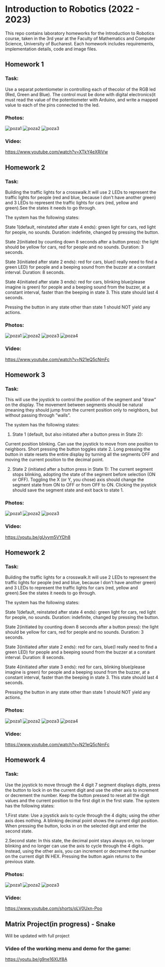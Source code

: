 # Introduction to Robotics (2022 - 2023)

This repo contains laboratory homeworks for the Introduction to Robotics course, taken in the 3rd year at the Faculty of Mathematics and Computer Science, University of Bucharest. Each homework includes requirements, implementation details, code and image files.

## Homework 1

### Task:
Use a separat potentiometer in controlling each of thecolor of the RGB led (Red, Green and Blue). The control must be done with digital electronics(it must read the value of the potentiometer with Arduino, and write a mapped value to each of the pins connected to the led.

### Photos:
![poza1](https://github.com/SolomonFlavius/IntroductionToRobotics/blob/main/homework1/WhatsApp%20Image%202022-10-25%20at%2020.54.48.jpeg)
![poza2](https://github.com/SolomonFlavius/IntroductionToRobotics/blob/main/homework1/WhatsApp%20Image%202022-10-25%20at%2020.54.49%20(1).jpeg)
![poza3](https://github.com/SolomonFlavius/IntroductionToRobotics/blob/main/homework1/WhatsApp%20Image%202022-10-25%20at%2020.54.49.jpeg)

### Video:
https://www.youtube.com/watch?v=XTkY4eXRiVw

## Homework 2

### Task:
Building the traffic lights for a crosswalk.It will use 2 LEDs to represent the traffic lights for people (red and blue, because I don't have another green) and 3 LEDs to represent the traffic lights for cars (red, yellow and green).See the states it needs to go through.

The system has the following states:

State 1(default, reinstated after state 4 ends): green light for cars, red light for people, no sounds. Duration: indefinite, changed by pressing the button.

State 2(initiated by counting down 8 seconds after a button press): the light should be yellow for cars, red for people and no sounds. Duration: 3 seconds.

State 3(initiated after state 2 ends): red for cars, blue(I really need to find a green LED) for people and a beeping sound from the buzzer at a constant interval. Duration: 8 seconds.

State 4(initiated after state 3 ends):  red for cars, blinking blue(please imagine is green) for people and a beeping sound from the buzzer, at a constant interval,  faster than the beeping in state 3. This state should last 4 seconds.

Pressing the button in any state other than state 1 should NOT yield any actions.

### Photos:
![poza1](https://github.com/SolomonFlavius/IntroductionToRobotics/blob/main/homework2/Homework%202%20-%20Imgur%20(1).jpg)
![poza2](https://github.com/SolomonFlavius/IntroductionToRobotics/blob/main/homework2/Homework%202%20-%20Imgur%20(2).jpg)
![poza3](https://github.com/SolomonFlavius/IntroductionToRobotics/blob/main/homework2/Homework%202%20-%20Imgur%20(3).jpg)
![poza4](https://github.com/SolomonFlavius/IntroductionToRobotics/blob/main/homework2/Homework%202%20-%20Imgur.jpg)

### Video:
https://www.youtube.com/watch?v=N21eQ5cNmFc

## Homework 3

### Task:
This will use the joystick to control the position of the segment and ”draw” on the display. The movement between segments should be natural (meaning they should jump from the current position only to neighbors, but without passing through ”walls”.

The system has the following states:

1. State 1 (default, but also initiated after a button press in State 2): 

Current position blinking. Can use the joystick to move from one position to neighbors. Short pressing the button toggles state 2. Long pressing the button in state resets the entire display by turning all the segments OFF and moving the current position to the decimal point.

2. State 2 (initiated after a button press in State 1): The current segment stops blinking, adopting the state of the segment before selection (ON or OFF). Toggling the X (or Y, you chose) axis should change the segment state from ON to OFF or from OFF to ON. Clicking the joystick should save the segment state and exit back to state 1.

### Photos:
![poza1](https://github.com/SolomonFlavius/IntroductionToRobotics/blob/main/homework3/WhatsApp%20Image%202022-11-06%20at%2016.27.07%20(1).jpeg)
![poza2](https://github.com/SolomonFlavius/IntroductionToRobotics/blob/main/homework3/WhatsApp%20Image%202022-11-06%20at%2016.27.07.jpeg)
![poza3](https://github.com/SolomonFlavius/IntroductionToRobotics/blob/main/homework3/WhatsApp%20Image%202022-11-06%20at%2016.27.08.jpeg)


### Video:
https://youtu.be/gUyym5VYDh8

## Homework 2

### Task:
Building the traffic lights for a crosswalk.It will use 2 LEDs to represent the traffic lights for people (red and blue, because I don't have another green) and 3 LEDs to represent the traffic lights for cars (red, yellow and green).See the states it needs to go through.

The system has the following states:

State 1(default, reinstated after state 4 ends): green light for cars, red light for people, no sounds. Duration: indefinite, changed by pressing the button.

State 2(initiated by counting down 8 seconds after a button press): the light should be yellow for cars, red for people and no sounds. Duration: 3 seconds.

State 3(initiated after state 2 ends): red for cars, blue(I really need to find a green LED) for people and a beeping sound from the buzzer at a constant interval. Duration: 8 seconds.

State 4(initiated after state 3 ends):  red for cars, blinking blue(please imagine is green) for people and a beeping sound from the buzzer, at a constant interval,  faster than the beeping in state 3. This state should last 4 seconds.

Pressing the button in any state other than state 1 should NOT yield any actions.

### Photos:
![poza1](https://github.com/SolomonFlavius/IntroductionToRobotics/blob/main/homework2/Homework%202%20-%20Imgur%20(1).jpg)
![poza2](https://github.com/SolomonFlavius/IntroductionToRobotics/blob/main/homework2/Homework%202%20-%20Imgur%20(2).jpg)
![poza3](https://github.com/SolomonFlavius/IntroductionToRobotics/blob/main/homework2/Homework%202%20-%20Imgur%20(3).jpg)
![poza4](https://github.com/SolomonFlavius/IntroductionToRobotics/blob/main/homework2/Homework%202%20-%20Imgur.jpg)

### Video:
https://www.youtube.com/watch?v=N21eQ5cNmFc

## Homework 4

### Task:
Use the joystick to move through the 4 digit 7 segment displays digits, press the button to lock in on the current digit and use the other axis to increment or decrement the number. Keep the button pressed to reset all the digit values and the current position to the first digit in the first state. The system has the following states:

1.First state: Use a joystick axis to cycle through the 4 digits; using the other axis does nothing. A blinking decimal point shows the current digit position. When pressing the button, locks in on the selected digit and enter the second state.

2.Second state: In this state, the decimal point stays always on, no longer blinking and no longer can use the axis to cycle through the 4 digits. Instead, using the other  axis,  you  can  increment or decrement  the  number  on  the  current  digit  IN  HEX. Pressing the button again returns to the previous state.

### Photos:
![poza1](https://github.com/SolomonFlavius/IntroductionToRobotics/blob/main/homework4/1.jpg)
![poza2](https://github.com/SolomonFlavius/IntroductionToRobotics/blob/main/homework4/2.jpg)
![poza3](https://github.com/SolomonFlavius/IntroductionToRobotics/blob/main/homework4/3.jpg)


### Video:
https://www.youtube.com/shorts/oLV0Uxn-Poo

## Matrix Project(in progress) - Snake
Will be updated with full project

### Video of the working menu and demo for the game:
https://youtu.be/g9ne16XUf8A
